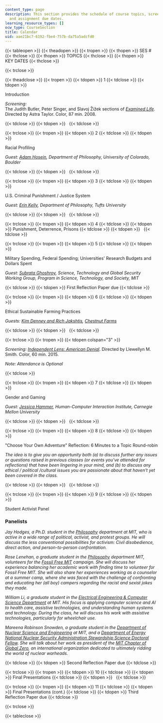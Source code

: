 ```yaml
---
content_type: page
description: This section provides the schedule of course topics, screenings, guests,
  and assignment due dates.
learning_resource_types: []
ocw_type: CourseSection
title: Calendar
uid: aae21bc7-6192-fbe4-757b-da75a5adcfd0
---
```


{{< tableopen >}}
{{< theadopen >}}
{{< tropen >}}
{{< thopen >}}
SES #
{{< thclose >}}
{{< thopen >}}
TOPICS
{{< thclose >}}
{{< thopen >}}
KEY DATES
{{< thclose >}}

{{< trclose >}}

{{< theadclose >}}
{{< tropen >}}
{{< tdopen >}}
1
{{< tdclose >}}
{{< tdopen >}}


Introduction

_Screening:_  
The Judith Butler, Peter Singer, and Slavoj Žižek sections of [_Examined Life_](http://www.imdb.com/title/tt1279083/). Directed by Astra Taylor. Color, 87 min. 2008.


{{< tdclose >}}
{{< tdopen >}}
 
{{< tdclose >}}

{{< trclose >}}
{{< tropen >}}
{{< tdopen >}}
2
{{< tdclose >}}
{{< tdopen >}}


Racial Profiling

_Guest:_ [_Adam Hosein_](https://cssh.northeastern.edu/faculty/adam-hosein/)_, Department of Philosophy, University of Colorado, Boulder_


{{< tdclose >}}
{{< tdopen >}}
 
{{< tdclose >}}

{{< trclose >}}
{{< tropen >}}
{{< tdopen >}}
3
{{< tdclose >}}
{{< tdopen >}}


U.S. Criminal Punishment / Justice System

_Guest:_ [_Erin Kelly_](http://as.tufts.edu/philosophy/people/faculty/kelly)_, Department of Philosophy, Tufts University_


{{< tdclose >}}
{{< tdopen >}}
 
{{< tdclose >}}

{{< trclose >}}
{{< tropen >}}
{{< tdopen >}}
4
{{< tdclose >}}
{{< tdopen >}}
Punishment, Deterrence, Prisons
{{< tdclose >}}
{{< tdopen >}}
 
{{< tdclose >}}

{{< trclose >}}
{{< tropen >}}
{{< tdopen >}}
5
{{< tdclose >}}
{{< tdopen >}}


Military Spending, Federal Spending; Universities' Research Budgets and Dollars Spent

_Guest:_ [_Subrata Ghoshroy_](http://mit.edu/stgs/whoweare.html#3)_, Science, Technology and Global Security Working Group, Program in Science, Technology, and Society, MIT_


{{< tdclose >}}
{{< tdopen >}}
First Reflection Paper due
{{< tdclose >}}

{{< trclose >}}
{{< tropen >}}
{{< tdopen >}}
6
{{< tdclose >}}
{{< tdopen >}}


Ethical Sustainable Farming Practices

_Guests: [Kim Denney and Rich Jakshtis](http://chestnutfarms.org/?page_id=2525), [Chestnut Farms](http://chestnutfarm.org/)_


{{< tdclose >}}
{{< tdopen >}}
 
{{< tdclose >}}

{{< trclose >}}
{{< tropen >}}
{{< tdopen colspan="3" >}}


_Screening:_ [_Independent Lens: American Denial_](http://www.imdb.com/title/tt4150400/?ref_=fn_al_tt_1). Directed by Llewellyn M. Smith. Color, 60 min. 2015.

_Note: Attendance is Optional_


{{< tdclose >}}

{{< trclose >}}
{{< tropen >}}
{{< tdopen >}}
7
{{< tdclose >}}
{{< tdopen >}}


Gender and Gaming

_Guest:_ [_Jessica Hammer_](http://www.hcii.cmu.edu/people/jessica-hammer)_, Human-Computer Interaction Institute, Carnegie Mellon University_


{{< tdclose >}}
{{< tdopen >}}
 
{{< tdclose >}}

{{< trclose >}}
{{< tropen >}}
{{< tdopen >}}
8
{{< tdclose >}}
{{< tdopen >}}


"Choose Your Own Adventure" Reflection: 6 Minutes to a Topic Round-robin

_The idea is to give you an opportunity both (a) to discuss further any issues or questions raised in previous classes (or events you've attended for reflections) that have been lingering in your mind, and (b) to discuss any ethical / political /cultural issues you are passionate about that haven't yet been covered in the class._


{{< tdclose >}}
{{< tdopen >}}
 
{{< tdclose >}}

{{< trclose >}}
{{< tropen >}}
{{< tdopen >}}
9
{{< tdclose >}}
{{< tdopen >}}


Student Activist Panel

### Panelists

_Jay Hodges, a Ph.D. student in the_ _[Philosophy](http://web.mit.edu/philosophy/)_ _department at MIT, who is active in a wide range of political, activist, and protest groups. He will discuss the less conventional possibilities for activism: Civil disobedience, direct action, and person-to-person confrontation._

_Rose Lenehan, a graduate student in the_ [_Philosophy_](http://web.mit.edu/philosophy/) _department MIT, volunteers for the_ [_Fossil Free MIT_](http://www.fossilfreemit.org/) _campaign. She will discuss her experience balancing her academic work with finding time to volunteer for Fossil Free MIT. She will also share her experiences working as a counselor at a summer camp, where she was faced with the challenge of confronting and educating her (all boy) campers regarding the racist and sexist jokes they made._

_William Li, a graduate student in the_ [_Electrical Engineering & Computer Science Department_](http://www.eecs.mit.edu/) _at MIT. His focus is applying computer science and AI to health care, assistive technologies, and understanding human systems and technology. During the class, he will discuss his work with assistive technologies, particularly for wheelchair use._

_Mareena Robinson Snowden, a graduate student in the_ [_Department of Nuclear Science and Engineering_](http://web.mit.edu/nse/index.html) _at MIT, and a_ [_Department of Energy National Nuclear Security Administration Stewardship Science Doctoral Fellow_](http://nnsa.energy.gov/aboutus/ourprograms/defenseprograms/defensescienceuniversityprograms-1)_. She will talk about her work as president of the_ [_MIT Chapter of Global Zero_](http://globalzero.mit.edu/)_, an international organization dedicated to ultimately ridding the world of nuclear warheads._


{{< tdclose >}}
{{< tdopen >}}
Second Reflection Paper due
{{< tdclose >}}

{{< trclose >}}
{{< tropen >}}
{{< tdopen >}}
10
{{< tdclose >}}
{{< tdopen >}}
Final Presentations
{{< tdclose >}}
{{< tdopen >}}
 
{{< tdclose >}}

{{< trclose >}}
{{< tropen >}}
{{< tdopen >}}
11
{{< tdclose >}}
{{< tdopen >}}
Final Presentations (cont.)
{{< tdclose >}}
{{< tdopen >}}
Third Reflection Paper due
{{< tdclose >}}

{{< trclose >}}

{{< tableclose >}}